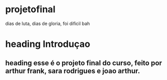 # projetofinal
dias de luta, dias de gloria, foi dificil bah
# heading Introduçao
## heading esse é o projeto final do curso, feito por arthur frank, sara rodrigues e joao arthur.
